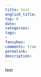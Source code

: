 ```yaml
---
title: test
english_title:
top: 0
date:
categories: 
tags: 
-
fancybox:
comments: true
permalink:
description:
---
```

test
<!--more-->